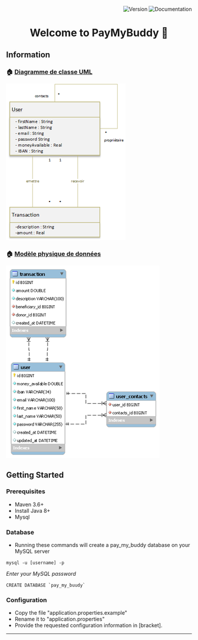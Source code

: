 <p align="end">
    <img src="https://img.shields.io/badge/version-0 -blue.svg?cacheSeconds=2592000"  alt="Version"/>
    <img src="https://img.shields.io/badge/documentation-yes-brightgreen.svg" alt="Documentation" />
</p>
<h1 align="center">Welcome to PayMyBuddy 👋</h1>

## Information

### 🏠 [Diagramme de classe UML](.readme/P6_Diagramme_de_classe_UML.png)

![Diagramme de classe UML](.readme/P6_Diagramme_de_classe_UML.png)

### 🏠 [Modèle physique de données](.readme/P6_MPD.png)

![Modele physique de données](.readme/P6_MPD.png)

## Getting Started

### Prerequisites

- Maven 3.6+
- Install Java 8+
- Mysql

### Database

- Running these commands will create a pay_my_buddy database on your MySQL server

```
mysql -u [username] -p
```

*Enter your MySQL password*

```
CREATE DATABASE `pay_my_buudy`
```

### Configuration

- Copy the file "application.properties.example"
- Rename it to "application.properties"
- Provide the requested configuration information in [bracket].
***

